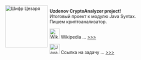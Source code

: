 <p><img alt="Шифр Цезаря" height=135 src="https://upload.wikimedia.org/wikipedia/commons/thumb/2/2b/Caesar3.svg/1280px-Caesar3.svg.png"  class="leftimg" style="float:left; margin: 7px 7px 7px 0;"><br><b>Uzdenov CryptoAnalyzer project!</b><br>
Итоговый проект к модулю Java Syntax.<br>Пишем криптоанализатор.</p>

<img alt="WikiPedia icon" height=32 src="https://upload.wikimedia.org/wikipedia/commons/thumb/b/bd/Wikipedia-logo-v2-bw.svg/263px-Wikipedia-logo-v2-bw.svg.png">&nbsp;Wikipedia ... <a href="https://ru.wikipedia.org/wiki/%D0%A8%D0%B8%D1%84%D1%80_%D0%A6%D0%B5%D0%B7%D0%B0%D1%80%D1%8F">&gt;&gt;&gt;</a>

<img alt="JavaRush icon" height="32" src="https://javarush.com/assets/images/favicon/apple-touch-icon.png"> Ссылка на задачу ... <a href="https://javarush.com/tasks/com.javarush.task.jdk13.task53.task5307">&gt;&gt;&gt;</a>
